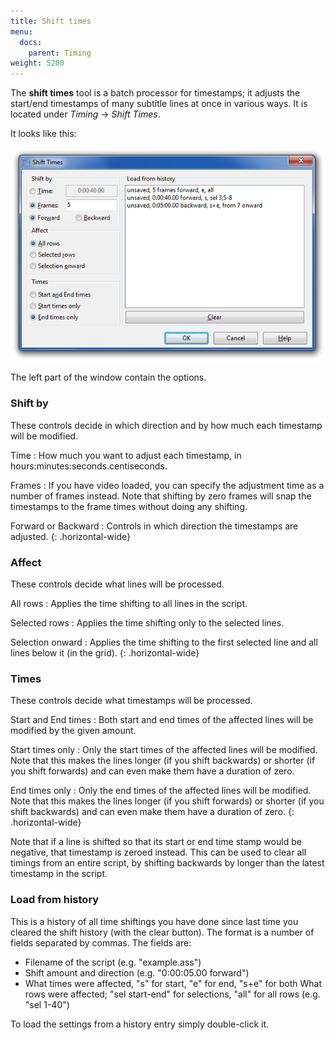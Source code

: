 ```yaml
---
title: Shift times
menu:
  docs:
    parent: Timing
weight: 5200
---
```


The **shift times** tool is a batch processor for timestamps; it adjusts the
start/end timestamps of many subtitle lines at once in various ways. It is
located under _Timing_ -> _Shift Times_.

It looks like this:

![shift_times](/img/3.2/shift_times.png#center)

The left part of the window contain the options.

### Shift by ###

These controls decide in which direction and by how much each timestamp will
be modified.

Time
: How much you want to adjust each timestamp, in
hours:minutes:seconds.centiseconds.

Frames
: If you have video loaded, you can specify the adjustment time as a
number of frames instead. Note that shifting by zero frames will snap
the timestamps to the frame times without doing any shifting.

Forward or Backward
: Controls in which direction the timestamps are adjusted.
{: .horizontal-wide}

### Affect ###

These controls decide what lines will be processed.

All rows
: Applies the time shifting to all lines in the script.

Selected rows
: Applies the time shifting only to the selected lines.

Selection onward
: Applies the time shifting to the first selected line and all lines
below it (in the grid).
{: .horizontal-wide}

### Times ###

These controls decide what timestamps will be processed.

Start and End times
: Both start and end times of the affected lines will be modified by
the given amount.

Start times only
: Only the start times of the affected lines will be modified. Note
that this makes the lines longer (if you shift backwards) or shorter
(if you shift forwards) and can even make them have a duration of zero.

End times only
: Only the end times of the affected lines will be modified. Note that
this makes the lines longer (if you shift forwards) or shorter (if you
shift backwards) and can even make them have a duration of zero.
{: .horizontal-wide}

Note that if a line is shifted so that its start or end time stamp would be
negative, that timestamp is zeroed instead. This can be used to clear all
timings from an entire script, by shifting backwards by longer than the
latest timestamp in the script.

### Load from history ###

This is a history of all time shiftings you have done since last time you
cleared the shift history (with the clear button). The format is a number of
fields separated by commas. The fields are:

* Filename of the script (e.g. "example.ass")
* Shift amount and direction (e.g. "0:00:05.00 forward")
* What times were affected, "s" for start, "e" for end, "s+e" for both
  What rows were affected; "sel start-end" for selections, "all" for all
  rows (e.g. "sel 1-40")

To load the settings from a history entry simply double-click it.
